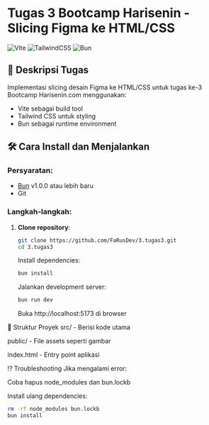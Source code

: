 # Tugas 3 Bootcamp Harisenin - Slicing Figma ke HTML/CSS

![Vite](https://img.shields.io/badge/vite-%23646CFF.svg?logo=vite&logoColor=white)
![TailwindCSS](https://img.shields.io/badge/tailwindcss-%2338B2AC.svg?logo=tailwind-css&logoColor=white)
![Bun](https://img.shields.io/badge/Bun-%23000.svg?logo=bun&logoColor=white)

## 📝 Deskripsi Tugas

Implementasi slicing desain Figma ke HTML/CSS untuk tugas ke-3 Bootcamp Harisenin.com menggunakan:

- Vite sebagai build tool
- Tailwind CSS untuk styling
- Bun sebagai runtime environment

## 🛠️ Cara Install dan Menjalankan

### Persyaratan:

- [Bun](https://bun.sh/) v1.0.0 atau lebih baru
- Git

### Langkah-langkah:

1. **Clone repository**:

   ```bash
   git clone https://github.com/FaRusDev/3.tugas3.git
   cd 3.tugas3
   ```

   Install dependencies:

   ```bash
   bun install
   ```

   Jalankan development server:

   ```bash
   bun run dev
   ```

   Buka http://localhost:5173 di browser

📂 Struktur Proyek
src/ - Berisi kode utama

public/ - File assets seperti gambar

index.html - Entry point aplikasi

⁉️ Troubleshooting
Jika mengalami error:

Coba hapus node_modules dan bun.lockb

Install ulang dependencies:

```bash
rm -rf node_modules bun.lockb
bun install
```
